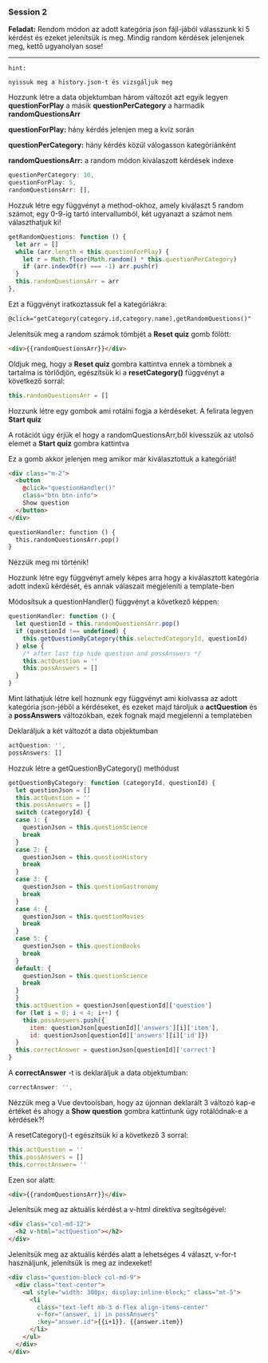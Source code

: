 ### Session 2
<b>Feladat:</b>
Rendom módon az adott kategória json fájl-jából válasszunk ki 5 kérdést és ezeket jelenítsük is meg. 
Mindig random kérdések jelenjenek meg, kettő ugyanolyan sose!

<hr>

```hint:```

```nyissuk meg a history.json-t és vizsgáljuk meg```

Hozzunk létre a data objektumban három változót azt egyik legyen <b>questionForPlay</b> a másik <b>questionPerCategory</b> a harmadik
<b>randomQuestionsArr</b> 

<b>questionForPlay:</b> hány kérdés jelenjen meg a kvíz során

<b>questionPerCategory:</b> hány kérdés közül válogasson kategóriánként

<b>randomQuestionsArr:</b> a random módon kiválaszott kérdések indexe

```javascript
questionPerCategory: 10,
questionForPlay: 5,
randomQuestionsArr: [],
```

Hozzuk létre egy függvényt a method-okhoz, amely kiválaszt 5 random számot, egy 0-9-ig tartó intervallumból, két ugyanazt a számot nem választhatjuk ki!

```javascript
getRandomQuestions: function () {
  let arr = []
  while (arr.length < this.questionForPlay) {
    let r = Math.floor(Math.random() * this.questionPerCategory)
    if (arr.indexOf(r) === -1) arr.push(r)
  }
  this.randomQuestionsArr = arr
},
```

Ezt a függvényt iratkoztassuk fel a kategóriákra:

```html
@click="getCategory(category.id,category.name),getRandomQuestions()"
```

Jelenítsük meg a random számok tömbjét a <b>Reset quiz</b> gomb fölött:

```html
<div>{{randomQuestionsArr}}</div>
```

Oldjuk meg, hogy a <b>Reset quiz</b> gombra kattintva ennek a tömbnek a tartalma is törlődjön, egészítsük ki a <b>resetCategory()</b> függvényt a következő sorral: 

```javascript
this.randomQuestionsArr = []
```

Hozzunk létre egy gombok ami rotálni fogja a kérdéseket. 
A felirata legyen <b>Start quiz</b>

A rotációt úgy érjük el hogy a randomQuestionsArr,ből kivesszük az utolsó elemet a <b>Start quiz</b> gombra kattintva

Ez a gomb akkor jelenjen meg amikor már kiválasztottuk a kategóriát!


```html
<div class="m-2">
  <button
    @click="questionHandler()"
    class="btn btn-info">
    Show question
  </button>
</div>
```

```html
questionHandler: function () {
  this.randomQuestionsArr.pop()
}
```

Nézzük meg mi történik!

Hozzunk létre egy függvényt amely képes arra hogy a kiválasztott kategória adott indexű kérdését, és annak válaszait megjeleníti a template-ben

Módosítsuk a questionHandler() függvényt a következő képpen:

```javascript
questionHandler: function () {
  let questionId = this.randomQuestionsArr.pop()
  if (questionId !== undefined) {
    this.getQuestionByCategory(this.selectedCategoryId, questionId)
  } else {
    /* after last tip hide question and possAnswers */
    this.actQuestion = ''
    this.possAnswers = []
  }
}
```

Mint láthatjuk létre kell hoznunk egy függvényt ami kiolvassa az adott kategória json-jéből a kérdéseket, és ezeket majd tároljuk a <b>actQuestion</b> és a <b>possAnswers</b> változókban, ezek fognak majd megjelenni a templateben

Deklaráljuk a két változót a data objektumban
```javascript
actQuestion: '',
possAnswers: []
```

Hozzuk létre a getQuestionByCategory() methódust

```javascript
getQuestionByCategory: function (categoryId, questionId) {
  let questionJson = []
  this.actQuestion = ''
  this.possAnswers = []
  switch (categoryId) {
  case 1: {
    questionJson = this.questionScience
    break
  }
  case 2: {
    questionJson = this.questionHistory
    break
  }
  case 3: {
    questionJson = this.questionGastronomy
    break
  }
  case 4: {
    questionJson = this.questionMovies
    break
  }
  case 5: {
    questionJson = this.questionBooks
    break
  }
  default: {
    questionJson = this.questionScience
    break
  }
  }
  this.actQuestion = questionJson[questionId]['question']
  for (let i = 0; i < 4; i++) {
    this.possAnswers.push({
      item: questionJson[questionId]['answers'][i]['item'],
      id: questionJson[questionId]['answers'][i]['id']})
  }
  this.correctAnswer = questionJson[questionId]['correct']
}
```

A <b>correctAnswer</b> -t is deklaráljuk a data objektumban:

```javascript
correctAnswer: '',
```

Nézzük meg a Vue devtoolsban, hogy az újonnan deklarált 3 változó kap-e értéket és ahogy a <b>Show question</b> gombra kattintunk úgy rotálódnak-e a kérdések?!


A resetCategory()-t egészítsük ki a következő 3 sorral:

```javascript
this.actQuestion = ''
this.possAnswers = []
this.correctAnswer= ''
```
Ezen sor alatt:
```html
<div>{{randomQuestionsArr}}</div>
```
Jelenítsük meg az aktuális kérdést a v-html direktíva segítségével:

```html
<div class="col-md-12">
  <h2 v-html="actQuestion"></h2>
</div>
```

Jelenítsük meg az aktuális kérdés alatt a lehetséges 4 választ, v-for-t használjunk, jelenítsük is meg az indexeket!

```html
<div class="question-block col-md-9">
  <div class="text-center">
    <ul style="width: 300px; display:inline-block;" class="mt-5">
      <li
        class="text-left mb-3 d-flex align-items-center"
        v-for="(answer, i) in possAnswers"
        :key="answer.id">{{i+1}}. {{answer.item}}
      </li>
    </ul>
  </div>
</div>
```
